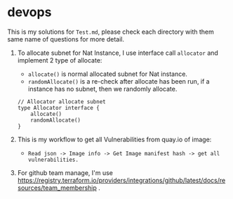 # devops

This is my solutions for `Test.md`, please check each directory with them same name of questions for more detail.

1. To allocate subnet for Nat Instance, I use interface call `allocator` and implement 2 type of allocate:
    - `allocate()` is normal allocated subnet for Nat instance.
    - `randomAllocate()` is a re-check after allocate has been run, if a instance has no subnet, then we randomly allocate.
    
    ```
    // Allocator allocate subnet
    type Allocator interface {
	    allocate()
	    randomAllocate()
    }
    ```

2. This is my workflow to get all Vulnerabilities from quay.io of image:

    - `Read json -> Image info -> Get Image manifest hash -> get all vulnerabilities.` 

3. For github team manage, I'm use https://registry.terraform.io/providers/integrations/github/latest/docs/resources/team_membership .